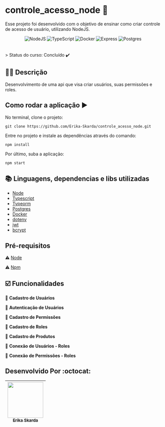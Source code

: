 # controle_acesso_node 🔖

Esse projeto foi desenvolvido com o objetivo de ensinar como criar controle de acesso de usuário, utilizando NodeJS.

<div align="center">
 <img alt="NodeJS" src="https://img.shields.io/badge/node.js-%2343853D.svg?style=for-the-badge&logo=node-dot-js&logoColor=white"/>
 <img alt="TypeScript" src="https://img.shields.io/badge/typescript-%23007ACC.svg?style=for-the-badge&logo=typescript&logoColor=white"/>
 <img alt="Docker" src ="https://img.shields.io/badge/docker-%230db7ed.svg?style=for-the-badge&logo=docker&logoColor=white"/>
  <img alt="Express" src ="https://img.shields.io/badge/express.js-%23404d59.svg?style=for-the-badge&logo=express&logoColor=%2361DAFB"/>
  <img alt="Postgres" src ="https://img.shields.io/badge/postgres-%23316192.svg?style=for-the-badge&logo=postgresql&logoColor=white"/>
</div>
</br>   

</br> 
> Status do curso: Concluído  ✔️
</br>

## ✍🏻 Descrição

Desenvolvimento de uma api que visa criar usuários, suas permissões e roles.

## Como rodar a aplicação :arrow_forward:

No terminal, clone o projeto: 

```
git clone https://github.com/Erika-Skarda/controle_acesso_node.git
```
Entre no projeto e instale as dependências através do comando:
```
npm install
```
Por último, suba a aplicação: 
```
npm start
```

## :books: Linguagens, dependencias e libs utilizadas 

- [Node](https://nodejs.org/en/)
- [Typescript](https://www.typescriptlang.org/)
- [Typeorm](https://typeorm.io/)
- [Postgres](https://www.postgresql.org/)
- [Docker](https://www.docker.com/)
- [dotenv](https://www.npmjs.com/package/dotenv)
- [jwt](https://jwt.io/)
- [bcrypt](https://www.npmjs.com/package/bcryptjs)

## Pré-requisitos

:warning: [Node](https://nodejs.org/en/download/)

:warning: [Npm](https://www.npmjs.com/)

## ☑️ Funcionalidades

🙆‍ <b>Cadastro de Usuários</b>

🙆‍ <b>Autenticação de Usuários</b> 

🙆‍ <b>Cadastro de Permissões</b> 

🙆‍ <b>Cadastro de Roles</b>

🙆‍ <b>Cadastro de Produtos </b> 

🙆‍ <b>Conexão de Usuários - Roles</b> 

🙆‍ <b>Conexão de Permissões - Roles</b> 


## Desenvolvido Por :octocat:

| [<img src="https://avatars1.githubusercontent.com/u/60902843?s=400&u=fca9219fa3416ab4b849077b9248f71d44133283&v=4" width=115><br><sub>Erika Skarda</sub>](https://www.linkedin.com/in/erika-skarda/) | 
| :---: |

